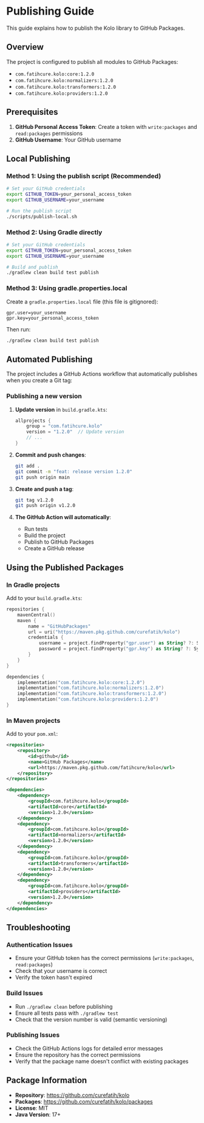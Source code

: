 # Publishing Guide

This guide explains how to publish the Kolo library to GitHub Packages.

## Overview

The project is configured to publish all modules to GitHub Packages:
- `com.fatihcure.kolo:core:1.2.0`
- `com.fatihcure.kolo:normalizers:1.2.0`
- `com.fatihcure.kolo:transformers:1.2.0`
- `com.fatihcure.kolo:providers:1.2.0`

## Prerequisites

1. **GitHub Personal Access Token**: Create a token with `write:packages` and `read:packages` permissions
2. **GitHub Username**: Your GitHub username

## Local Publishing

### Method 1: Using the publish script (Recommended)

```bash
# Set your GitHub credentials
export GITHUB_TOKEN=your_personal_access_token
export GITHUB_USERNAME=your_username

# Run the publish script
./scripts/publish-local.sh
```

### Method 2: Using Gradle directly

```bash
# Set your GitHub credentials
export GITHUB_TOKEN=your_personal_access_token
export GITHUB_USERNAME=your_username

# Build and publish
./gradlew clean build test publish
```

### Method 3: Using gradle.properties.local

Create a `gradle.properties.local` file (this file is gitignored):

```properties
gpr.user=your_username
gpr.key=your_personal_access_token
```

Then run:
```bash
./gradlew clean build test publish
```

## Automated Publishing

The project includes a GitHub Actions workflow that automatically publishes when you create a Git tag:

### Publishing a new version

1. **Update version** in `build.gradle.kts`:
   ```kotlin
   allprojects {
       group = "com.fatihcure.kolo"
       version = "1.2.0"  // Update version
       // ...
   }
   ```

2. **Commit and push changes**:
   ```bash
   git add .
   git commit -m "feat: release version 1.2.0"
   git push origin main
   ```

3. **Create and push a tag**:
   ```bash
   git tag v1.2.0
   git push origin v1.2.0
   ```

4. **The GitHub Action will automatically**:
   - Run tests
   - Build the project
   - Publish to GitHub Packages
   - Create a GitHub release

## Using the Published Packages

### In Gradle projects

Add to your `build.gradle.kts`:

```kotlin
repositories {
    mavenCentral()
    maven {
        name = "GitHubPackages"
        url = uri("https://maven.pkg.github.com/curefatih/kolo")
        credentials {
            username = project.findProperty("gpr.user") as String? ?: System.getenv("GPR_USERNAME")
            password = project.findProperty("gpr.key") as String? ?: System.getenv("GPR_TOKEN")
        }
    }
}

dependencies {
    implementation("com.fatihcure.kolo:core:1.2.0")
    implementation("com.fatihcure.kolo:normalizers:1.2.0")
    implementation("com.fatihcure.kolo:transformers:1.2.0")
    implementation("com.fatihcure.kolo:providers:1.2.0")
}
```

### In Maven projects

Add to your `pom.xml`:

```xml
<repositories>
    <repository>
        <id>github</id>
        <name>GitHub Packages</name>
        <url>https://maven.pkg.github.com/fatihcure/kolo</url>
    </repository>
</repositories>

<dependencies>
    <dependency>
        <groupId>com.fatihcure.kolo</groupId>
        <artifactId>core</artifactId>
        <version>1.2.0</version>
    </dependency>
    <dependency>
        <groupId>com.fatihcure.kolo</groupId>
        <artifactId>normalizers</artifactId>
        <version>1.2.0</version>
    </dependency>
    <dependency>
        <groupId>com.fatihcure.kolo</groupId>
        <artifactId>transformers</artifactId>
        <version>1.2.0</version>
    </dependency>
    <dependency>
        <groupId>com.fatihcure.kolo</groupId>
        <artifactId>providers</artifactId>
        <version>1.2.0</version>
    </dependency>
</dependencies>
```

## Troubleshooting

### Authentication Issues

- Ensure your GitHub token has the correct permissions (`write:packages`, `read:packages`)
- Check that your username is correct
- Verify the token hasn't expired

### Build Issues

- Run `./gradlew clean` before publishing
- Ensure all tests pass with `./gradlew test`
- Check that the version number is valid (semantic versioning)

### Publishing Issues

- Check the GitHub Actions logs for detailed error messages
- Ensure the repository has the correct permissions
- Verify that the package name doesn't conflict with existing packages

## Package Information

- **Repository**: https://github.com/curefatih/kolo
- **Packages**: https://github.com/curefatih/kolo/packages
- **License**: MIT
- **Java Version**: 17+
